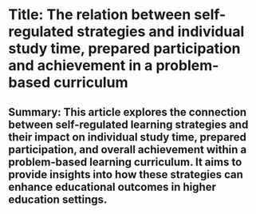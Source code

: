 # Title: The relation between self-regulated strategies and individual study time, prepared participation and achievement in a problem-based curriculum

## Summary: This article explores the connection between self-regulated learning strategies and their impact on individual study time, prepared participation, and overall achievement within a problem-based learning curriculum. It aims to provide insights into how these strategies can enhance educational outcomes in higher education settings.